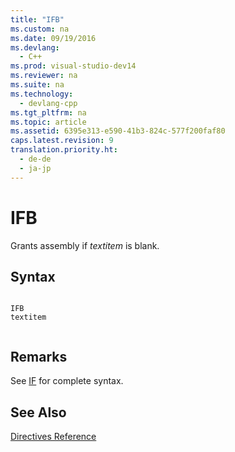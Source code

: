 ```yaml
---
title: "IFB"
ms.custom: na
ms.date: 09/19/2016
ms.devlang: 
  - C++
ms.prod: visual-studio-dev14
ms.reviewer: na
ms.suite: na
ms.technology: 
  - devlang-cpp
ms.tgt_pltfrm: na
ms.topic: article
ms.assetid: 6395e313-e590-41b3-824c-577f200faf80
caps.latest.revision: 9
translation.priority.ht: 
  - de-de
  - ja-jp
---
```

# IFB
Grants assembly if *textitem* is blank.  
  
## Syntax  
  
```  
  
IFB   
textitem  
  
```  
  
## Remarks  
 See [IF](../vs140/IF--MASM-.md) for complete syntax.  
  
## See Also  
 [Directives Reference](../vs140/Directives-Reference.md)